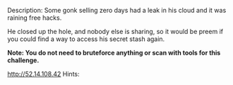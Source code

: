 Description:
Some gonk selling zero days had a leak in his cloud and it was raining free hacks. 
He closed up the hole, and nobody else is sharing, so it would be preem if you could find a way to access his secret stash again.

**Note: You do not need to bruteforce anything or scan with tools for this challenge.**

http://52.14.108.42
Hints:
